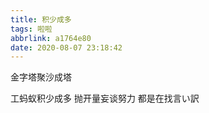```yaml
---
title: 积少成多
tags: 啦啦
abbrlink: a1764e80
date: 2020-08-07 23:18:42
---
```

金字塔聚沙成塔
<!--more-->
工蚂蚁积少成多
抛开量妄谈努力
都是在找言い訳